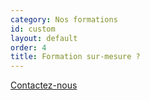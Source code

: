 ```yaml
---
category: Nos formations
id: custom
layout: default
order: 4
title: Formation sur-mesure ?
---
```


[Contactez-nous](http://lechoixdescouleurs.fr/contact)
